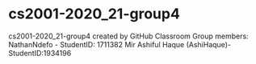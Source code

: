 # cs2001-2020_21-group4
cs2001-2020_21-group4 created by GitHub Classroom
Group members:
NathanNdefo - StudentID: 1711382
Mir Ashiful Haque (AshiHaque)-StudentID:1934196
